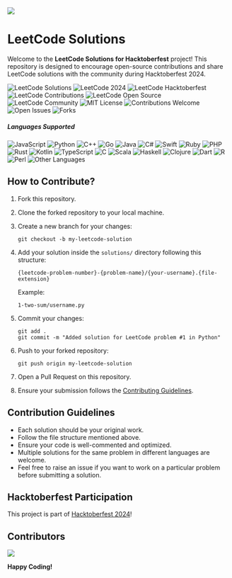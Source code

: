 <img src="./Docs/Banner.png"  />

# LeetCode Solutions

Welcome to the **LeetCode Solutions for Hacktoberfest** project! This repository is designed to encourage open-source contributions and share LeetCode solutions with the community during Hacktoberfest 2024.

<p float="left">

<img src="https://img.shields.io/badge/LeetCode-Solutions-brightgreen.svg" alt="LeetCode Solutions">
<img src="https://img.shields.io/badge/LeetCode-2024-blueviolet.svg" alt="LeetCode 2024">
<img src="https://img.shields.io/badge/LeetCode-Hacktoberfest-orange.svg" alt="LeetCode Hacktoberfest">
<img src="https://img.shields.io/badge/LeetCode-Contributions-blue.svg" alt="LeetCode Contributions">
<img src="https://img.shields.io/badge/LeetCode-Open%20Source-blue.svg" alt="LeetCode Open Source">
<img src="https://img.shields.io/badge/LeetCode-Community-blue.svg" alt="LeetCode Community">

<img src="https://img.shields.io/badge/MIT-License-blue.svg" alt="MIT License">
<img src="https://img.shields.io/badge/Contributions-Welcome-brightgreen.svg" alt="Contributions Welcome">
<img src="https://img.shields.io/badge/Issues-Open-blue.svg" alt="Open Issues">
<img src="https://img.shields.io/badge/Forks-0-blue.svg" alt="Forks">

</p>

##### Languages Supported

<p float="left">

<img src="https://img.shields.io/badge/javascript-black?logo=javascript" alt="JavaScript">
<img src="https://img.shields.io/badge/python-black?logo=python" alt="Python">
<img src="https://img.shields.io/badge/cpp-black?logo=c%2B%2B" alt="C++">
<img src="https://img.shields.io/badge/go-black?logo=go" alt="Go">
<img src="https://img.shields.io/badge/java-black?logo=openjdk" alt="Java">
<img src="https://img.shields.io/badge/csharp-black?logo=c#" alt="C#">
<img src="https://img.shields.io/badge/swift-black?logo=swift" alt="Swift">
<img src="https://img.shields.io/badge/ruby-black?logo=ruby" alt="Ruby">
<img src="https://img.shields.io/badge/php-black?logo=php" alt="PHP">
<img src="https://img.shields.io/badge/rust-black?logo=rust" alt="Rust">
<img src="https://img.shields.io/badge/kotlin-black?logo=kotlin" alt="Kotlin">
<img src="https://img.shields.io/badge/typescript-black?logo=typescript" alt="TypeScript">
<img src="https://img.shields.io/badge/c-black?logo=c" alt="C">
<img src="https://img.shields.io/badge/scala-black?logo=scala" alt="Scala">
<img src="https://img.shields.io/badge/haskell-black?logo=haskell" alt="Haskell">
<img src="https://img.shields.io/badge/clojure-black?logo=clojure" alt="Clojure">
<img src="https://img.shields.io/badge/dart-black?logo=dart" alt="Dart">
<img src="https://img.shields.io/badge/r-black?logo=r" alt="R">
<img src="https://img.shields.io/badge/perl-black?logo=perl" alt="Perl">
<img src="https://img.shields.io/badge/other-languages-black" alt="Other Languages">

</p>

## How to Contribute?

1. Fork this repository.
2. Clone the forked repository to your local machine.
3. Create a new branch for your changes:
   ```
   git checkout -b my-leetcode-solution
   ```
4. Add your solution inside the `solutions/` directory following this structure:

   ```
   {leetcode-problem-number}-{problem-name}/{your-username}.{file-extension}
   ```

   Example:

   ```
   1-two-sum/username.py
   ```

5. Commit your changes:
   ```
   git add .
   git commit -m "Added solution for LeetCode problem #1 in Python"
   ```
6. Push to your forked repository:

   ```
   git push origin my-leetcode-solution
   ```

7. Open a Pull Request on this repository.
8. Ensure your submission follows the [Contributing Guidelines](CONTRIBUTING.md).

## Contribution Guidelines

- Each solution should be your original work.
- Follow the file structure mentioned above.
- Ensure your code is well-commented and optimized.
- Multiple solutions for the same problem in different languages are welcome.
- Feel free to raise an issue if you want to work on a particular problem before submitting a solution.

## Hacktoberfest Participation

This project is part of [Hacktoberfest 2024](https://hacktoberfest.com/)!

## Contributors

<a href="https://github.com/OWNER/REPO/graphs/contributors">
  <img src="https://contrib.rocks/image?repo=OWNER/REPO" />
</a>

**Happy Coding!**
